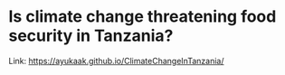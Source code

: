 # Is climate change threatening food security in Tanzania?

Link: https://ayukaak.github.io/ClimateChangeInTanzania/

